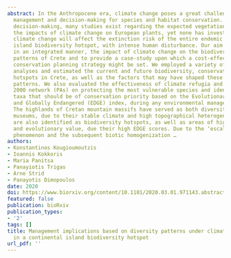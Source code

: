 ```yaml
---
abstract: In the Anthropocene era, climate change poses a great challenge in environmental
  management and decision-making for species and habitat conservation. To support
  decision-making, many studies exist regarding the expected vegetation changes and
  the impacts of climate change on European plants, yet none has investigated how
  climate change will affect the extinction risk of the entire endemic flora of an
  island biodiversity hotspot, with intense human disturbance. Our aim is to assess,
  in an integrated manner, the impact of climate change on the biodiversity and biogeographical
  patterns of Crete and to provide a case-study upon which a cost-effective and climate-smart
  conservation planning strategy might be set. We employed a variety of macroecological
  analyses and estimated the current and future biodiversity, conservation and extinction
  hotspots in Crete, as well as the factors that may have shaped these distribution
  patterns. We also evaluated the effectiveness of climate refugia and the NATURA
  2000 network (PAs) on protecting the most vulnerable species and identified the
  taxa that should be of conservation priority based on the Evolutionary Distinct
  and Globally Endangered (EDGE) index, during any environmental management process.
  The highlands of Cretan mountain massifs have served as both diversity cradles and
  museums, due to their stable climate and high topographical heterogeneity. They
  are also identified as biodiversity hotspots, as well as areas of high conservation
  and evolutionary value, due their high EDGE scores. Due to the ‘escalator to extinction’
  phenomenon and the subsequent biotic homogenization …
authors:
- Konstantinos Kougioumoutzis
- Ioannis Kokkoris
- Maria Panitsa
- Panayiotis Trigas
- Arne Strid
- Panayotis Dimopoulos
date: 2020
doi: https://www.biorxiv.org/content/10.1101/2020.03.01.971143.abstract
featured: false
publication: bioRxiv
publication_types:
- '2'
tags: []
title: Management implications based on diversity patterns under climate change scenarios
  in a continental island biodiversity hotspot
url_pdf: ''
---
```

